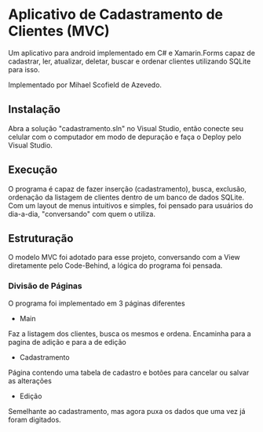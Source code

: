 # Aplicativo de Cadastramento de Clientes (MVC)
Um aplicativo para android implementado em C# e Xamarin.Forms capaz de cadastrar, ler, atualizar, deletar, buscar e ordenar clientes utilizando SQLite para isso.

Implementado por Mihael Scofield de Azevedo.

## Instalação
Abra a solução "cadastramento.sln" no Visual Studio, então conecte seu celular com o computador em modo de depuração e faça o Deploy pelo Visual Studio.

## Execução
O programa é capaz de fazer inserção (cadastramento), busca, exclusão, ordenação da listagem de clientes dentro de um banco de dados SQLite.
Com um layout de menus intuitivos e simples, foi pensado para usuários do dia-a-dia, "conversando" com quem o utiliza.

## Estruturação
O modelo MVC foi adotado para esse projeto, conversando com a View diretamente pelo Code-Behind, a lógica do programa foi pensada.

### Divisão de Páginas
O programa foi implementado em 3 páginas diferentes

  - Main 
  
  Faz a listagem dos clientes, busca os mesmos e ordena. Encaminha para a pagina de adição e para a de edição
  
  - Cadastramento
  
  Página contendo uma tabela de cadastro e botões para cancelar ou salvar as alterações
   
  - Edição
  
  Semelhante ao cadastramento, mas agora puxa os dados que uma vez já foram digitados.
